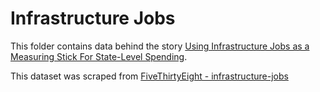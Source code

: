 # Infrastructure Jobs

This folder contains data behind the story [Using Infrastructure Jobs as a Measuring Stick For State-Level Spending](https://fivethirtyeight.com/features/using-infrastructure-jobs-as-a-measuring-stick-for-state-level-spending/).

This dataset was scraped from [FiveThirtyEight - infrastructure-jobs](https://github.com//fivethirtyeight/data/tree/master/infrastructure-jobs)
